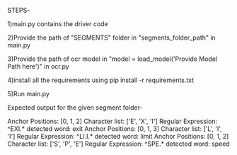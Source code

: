 STEPS-

1)main.py contains the driver code

2)Provide the path of "SEGMENTS" folder in "segments_folder_path" in main.py

3)Provide the path of ocr model in "model = load_model('Provide Model Path here')" in ocr.py

4)install all the requirements using pip install -r requirements.txt

5)Run main.py


Expected output for the given segment folder-

Anchor Positions: [0, 1, 2]
Character list: ['E', 'X', 'I']
Regular Expression: ^EXI.*
detected word: exit
Anchor Positions: [0, 1, 3]
Character list: ['L', 'I', 'I']
Regular Expression: ^LI.I.*
detected word: limit
Anchor Positions: [0, 1, 2]
Character list: ['S', 'P', 'E']
Regular Expression: ^SPE.*
detected word: speed

